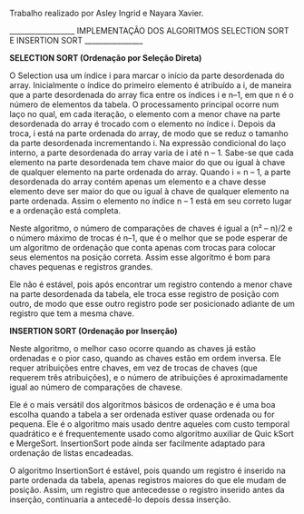 Trabalho realizado por Asley Ingrid e Nayara Xavier.


__________________ IMPLEMENTAÇÃO DOS ALGORITMOS SELECTION SORT E INSERTION SORT ________________


**SELECTION SORT (Ordenação por Seleção Direta)**
<p>
  O Selection usa um índice i para marcar o início da parte desordenada do array. Inicialmente o índice do primeiro elemento é atribuído a i, de maneira que a parte desordenada do array fica entre os índices i e n–1, em que n é o número de elementos da tabela. O processamento principal ocorre num laço no qual, em cada iteração, o elemento com a menor chave na parte desordenada do array é trocado com o elemento no índice i. Depois da troca, i está na parte ordenada do array, de modo que se reduz o tamanho da parte desordenada incrementando i. Na expressão condicional do laço interno, a parte desordenada do array varia de i até n – 1. Sabe-se que cada elemento na parte desordenada tem chave maior do que ou igual à chave de qualquer elemento na parte ordenada do array. Quando i = n – 1, a parte desordenada do array contém apenas um elemento e a chave desse elemento deve ser maior do que ou igual à chave de qualquer elemento na parte ordenada. Assim o elemento no índice n – 1 está em seu correto lugar e a ordenação está completa.
</p>
<p>
  Neste algoritmo, o número de comparações de chaves é igual a (n² – n)/2 e o número máximo de trocas é n–1, que é o melhor que se pode esperar de um algoritmo de ordenação que conta apenas com trocas para colocar seus elementos na posição correta. Assim esse algoritmo é bom para chaves pequenas e registros grandes.
  </p>
 <p>
  Ele não é estável, pois após encontrar um registro contendo a menor chave na parte desordenada da tabela, ele troca esse registro de posição com outro, de modo que esse outro registro pode ser posicionado adiante de um registro que tem a mesma chave.
  </p>
  
  
  
**INSERTION SORT (Ordenação por Inserção)**
<p>
  Neste algoritmo, o melhor caso ocorre quando as chaves já estão ordenadas e o pior caso, quando as chaves estão em ordem inversa. Ele requer atribuições entre chaves, em vez de trocas de chaves (que requerem três atribuições), e o número de atribuições é aproximadamente igual ao número de comparações de chavese.
  </p>
<p>
  Ele é o mais versátil dos algoritmos básicos de ordenação e é uma boa escolha quando a tabela a ser ordenada estiver quase ordenada ou for pequena. Ele é o algoritmo mais usado dentre aqueles com custo temporal quadrático e é frequentemente usado como algoritmo auxiliar de Quic kSort e MergeSort. InsertionSort pode ainda ser facilmente adaptado para ordenação de listas encadeadas.
  </p>
 <p>
  O algoritmo InsertionSort é estável, pois quando um registro é inserido na parte ordenada da tabela, apenas registros maiores do que ele mudam de posição. Assim, um registro que antecedesse o registro inserido antes da inserção, continuaria a antecedê-lo depois dessa inserção.
 </p>
